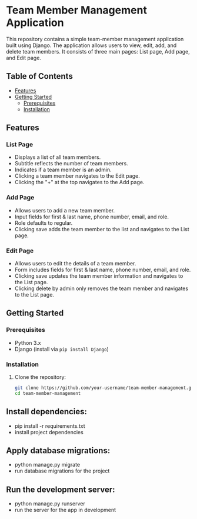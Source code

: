 # Team Member Management Application

This repository contains a simple team-member management application built using Django. The application allows users to
view, edit, add, and delete team members. It consists of three main pages: List page, Add page, and Edit page.

## Table of Contents

- [Features](#features)
- [Getting Started](#getting-started)
    - [Prerequisites](#prerequisites)
    - [Installation](#installation)

## Features

### List Page

- Displays a list of all team members.
- Subtitle reflects the number of team members.
- Indicates if a team member is an admin.
- Clicking a team member navigates to the Edit page.
- Clicking the "+" at the top navigates to the Add page.

### Add Page

- Allows users to add a new team member.
- Input fields for first & last name, phone number, email, and role.
- Role defaults to regular.
- Clicking save adds the team member to the list and navigates to the List page.

### Edit Page

- Allows users to edit the details of a team member.
- Form includes fields for first & last name, phone number, email, and role.
- Clicking save updates the team member information and navigates to the List page.
- Clicking delete by admin only removes the team member and navigates to the List page.

## Getting Started

### Prerequisites

- Python 3.x
- Django (install via `pip install Django`)

### Installation

1. Clone the repository:
   ```bash
   git clone https://github.com/your-username/team-member-management.git
   cd team-member-management

## Install dependencies:

- pip install -r requirements.txt
- install project dependencies

## Apply database migrations:

- python manage.py migrate
- run database migrations for the project

## Run the development server:

- python manage.py runserver
- run the server for the app in development